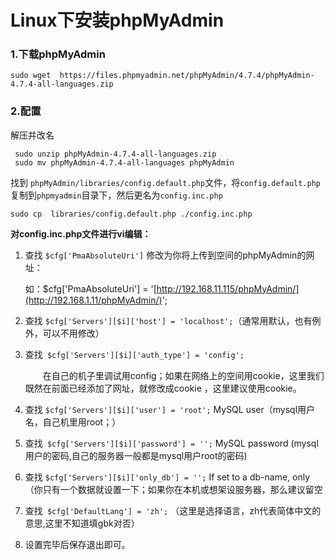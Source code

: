 # Linux下安装phpMyAdmin

### 1.下载phpMyAdmin

```
sudo wget  https://files.phpmyadmin.net/phpMyAdmin/4.7.4/phpMyAdmin-4.7.4-all-languages.zip
```

### 2.配置

解压并改名

```shell
 sudo unzip phpMyAdmin-4.7.4-all-languages.zip 
 sudo mv phpMyAdmin-4.7.4-all-languages phpMyAdmin
```

找到 `phpMyAdmin/libraries/config.default.php`文件，将`config.default.php`复制到`phpmyadmin`目录下，然后更名为`config.inc.php`

```
sudo cp  libraries/config.default.php ./config.inc.php
```

**对config.inc.php文件进行vi编辑：**

1. 查找 `$cfg['PmaAbsoluteUri']` 修改为你将上传到空间的phpMyAdmin的网址：

   如：$cfg['PmaAbsoluteUri'] = '[http://192.168.11.115/phpMyAdmin/](http://192.168.1.11/phpMyAdmin/)';

2. 查找 `$cfg['Servers'][$i]['host'] = 'localhost';`（通常用默认，也有例外，可以不用修改）

3. 查找` $cfg['Servers'][$i]['auth_type'] = 'config';`

   　　在自己的机子里调试用config；如果在网络上的空间用cookie，这里我们既然在前面已经添加了网址，就修改成cookie ，这里建议使用cookie。

4. 查找 `$cfg['Servers'][$i]['user'] = 'root';`   MySQL user（mysql用户名，自己机里用root；）

5. 查找` $cfg['Servers'][$i]['password'] = '';`   MySQL password (mysql用户的密码,自己的服务器一般都是mysql用户root的密码)

6. 查找 `$cfg['Servers'][$i]['only_db'] = '';`   If set to a db-name, only（你只有一个数据就设置一下；如果你在本机或想架设服务器，那么建议留空

7. 查找` $cfg['DefaultLang'] = 'zh';` （这里是选择语言，zh代表简体中文的意思,这里不知道填gbk对否）

8. 设置完毕后保存退出即可。

